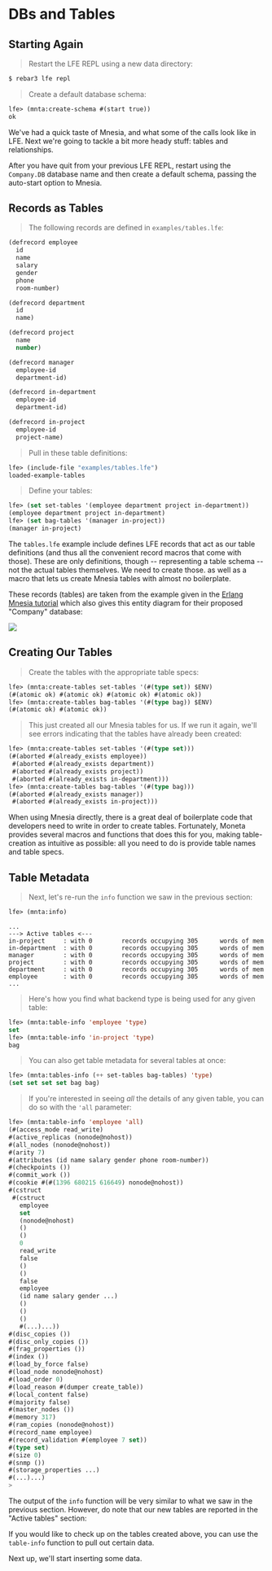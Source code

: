 # DBs and Tables

## Starting Again

> Restart the LFE REPL using a new data directory:

```bash
$ rebar3 lfe repl
```

> Create a default database schema:

```lisp
lfe> (mnta:create-schema #(start true))
ok
```

We've had a quick taste of Mnesia, and what some of the calls look like in LFE.
Next we're going to tackle a bit more heady stuff: tables and relationships.

After you have quit from your previous LFE REPL, restart using the ``Company.DB`` database name and then create a default schema, passing the auto-start option to Mnesia.


## Records as Tables

> The following records are defined in ``examples/tables.lfe``:

```cl
(defrecord employee
  id
  name
  salary
  gender
  phone
  room-number)

(defrecord department
  id
  name)

(defrecord project
  name
  number)

(defrecord manager
  employee-id
  department-id)

(defrecord in-department
  employee-id
  department-id)

(defrecord in-project
  employee-id
  project-name)
```

> Pull in these table definitions:

```cl
lfe> (include-file "examples/tables.lfe")
loaded-example-tables
```

> Define your tables:

```cl
lfe> (set set-tables '(employee department project in-department))
(employee department project in-department)
lfe> (set bag-tables '(manager in-project))
(manager in-project)
```

The ``tables.lfe`` example include defines LFE records that act as our table definitions (and thus all the convenient record macros that come with those). These are only definitions, though -- representing a table schema -- not the actual tables themselves. We need to create those.
as well as a macro that lets us create Mnesia tables with almost no boilerplate.

These records (tables) are taken from the example given in the
[Erlang Mnesia tutorial](http://www.erlang.org/doc/apps/mnesia/Mnesia_chap2.html#id63101) which also gives this entity diagram for their proposed
 "Company" database:

<img src="http://www.erlang.org/doc/apps/mnesia/company.gif" />


## Creating Our Tables

> Create the tables with the appropriate table specs:

```cl
lfe> (mnta:create-tables set-tables '(#(type set)) $ENV)
(#(atomic ok) #(atomic ok) #(atomic ok) #(atomic ok))
lfe> (mnta:create-tables bag-tables '(#(type bag)) $ENV)
(#(atomic ok) #(atomic ok))
```

> This just created all our Mnesia tables for us. If we run it again, we'll see
errors indicating that the tables have already been created:

```cl
lfe> (mnta:create-tables set-tables '(#(type set)))
(#(aborted #(already_exists employee))
 #(aborted #(already_exists department))
 #(aborted #(already_exists project))
 #(aborted #(already_exists in-department)))
lfe> (mnta:create-tables bag-tables '(#(type bag)))
(#(aborted #(already_exists manager))
 #(aborted #(already_exists in-project)))
```

When using Mnesia directly, there is a great deal of boilerplate code that developers need to write in order to create tables. Fortunately, Moneta provides several macros and functions that does this for you, making table-creation as intuitive as possible:  all you need to do is provide table names and table specs.


## Table Metadata

> Next, let's re-run the ``info`` function we saw in the previous section:

```cl
lfe> (mnta:info)
```
```
...
---> Active tables <---
in-project     : with 0        records occupying 305      words of mem
in-department  : with 0        records occupying 305      words of mem
manager        : with 0        records occupying 305      words of mem
project        : with 0        records occupying 305      words of mem
department     : with 0        records occupying 305      words of mem
employee       : with 0        records occupying 305      words of mem
...
```

> Here's how you find what backend type is being used for any given table:

```cl
lfe> (mnta:table-info 'employee 'type)
set
lfe> (mnta:table-info 'in-project 'type)
bag
```

> You can also get table metadata for several tables at once:

```cl
lfe> (mnta:tables-info (++ set-tables bag-tables) 'type)
(set set set set bag bag)
```

> If you're interested in seeing *all* the details of any given table, you can
do so with the ``'all`` parameter:

```cl
lfe> (mnta:table-info 'employee 'all)
(#(access_mode read_write)
#(active_replicas (nonode@nohost))
#(all_nodes (nonode@nohost))
#(arity 7)
#(attributes (id name salary gender phone room-number))
#(checkpoints ())
#(commit_work ())
#(cookie #(#(1396 680215 616649) nonode@nohost))
#(cstruct
 #(cstruct
   employee
   set
   (nonode@nohost)
   ()
   ()
   0
   read_write
   false
   ()
   ()
   false
   employee
   (id name salary gender ...)
   ()
   ()
   ()
   #(...)...))
#(disc_copies ())
#(disc_only_copies ())
#(frag_properties ())
#(index ())
#(load_by_force false)
#(load_node nonode@nohost)
#(load_order 0)
#(load_reason #(dumper create_table))
#(local_content false)
#(majority false)
#(master_nodes ())
#(memory 317)
#(ram_copies (nonode@nohost))
#(record_name employee)
#(record_validation #(employee 7 set))
#(type set)
#(size 0)
#(snmp ())
#(storage_properties ...)
#(...)...)
>
```

The output of the ``info`` function will be very similar to what we saw in the
previous section. However, do note that our new tables are reported in the
"Active tables" section:

If you would like to check up on the tables created above, you can use the
``table-info`` function to pull out certain data.

Next up, we'll start inserting some data.
